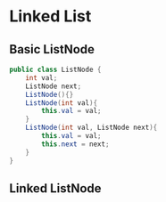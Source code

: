 # Linked List

## Basic ListNode

```java
public class ListNode {
    int val;
    ListNode next;
    ListNode(){}
    ListNode(int val){
        this.val = val;
    }
    ListNode(int val, ListNode next){
        this.val = val;
        this.next = next;
    }
}

```

## Linked ListNode

```java

```

